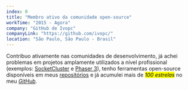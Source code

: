 ```yaml
---
index: 0
title: "Membro ativo da comunidade open-source"
workTime: "2015 - Agora"
company: "GitHub de Ivopc"
companyLink: "https://github.com/ivopc/"
location: "São Paulo, São Paulo - Brasil"
---
```

Contribuo ativamente nas comunidades de desenvolvimento, já achei problemas em projetos amplamente utilizados a nível profissional (exemplos: <a href="https://github.com/SocketCluster/socketcluster/issues/227" target="_blank">SocketCluster</a> e <a href="https://github.com/phaserjs/phaser/issues/4689" target="_blank">Phaser 3</a>), tenho ferramentas open-source disponíveis em meus <a href="https://github.com/ivopc?tab=repositories" target="_blank">repositórios</a> e já acumulei mais de <i><mark>100 estrelas</i></mark></i> no meu <i><a href="https://github.com/ivopc/" target="_blank">GitHub</a></i>.
<!--<iframe class="projects-sub-center" src="https://github-readme-stats.vercel.app/api?username=ivopc&show_icons=true&theme=dark&count_private=true&hide=contribs"></iframe>-->